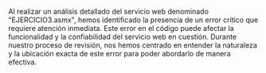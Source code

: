 Al realizar un análisis detallado del servicio web denominado "EJERCICIO3.asmx", hemos identificado la presencia de un error crítico que requiere atención inmediata.
Este error en el código puede afectar la funcionalidad y la confiabilidad del servicio web en cuestión. Durante nuestro proceso de revisión, nos hemos centrado en entender
la naturaleza y la ubicación exacta de este error para poder abordarlo de manera efectiva.

